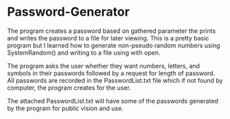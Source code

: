 # Password-Generator
The program creates a password based on gathered parameter the prints and writes the password to a file for later viewing.
This is a pretty basic program but I learned how to generate non-pseudo random numbers using SystemRandom() and writing to a file using with open.

The program asks the user whether they want numbers, letters, and symbols in their passwords followed by a request for length of password. 
All passwords are recorded in the PasswordList.txt file which if not found by computer, the program creates for the user. 

The attached PasswordList.txt will have some of the passwords generated by the program for public vision and use.
